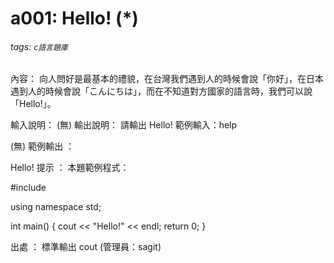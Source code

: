 # a001: Hello! (*)
###### tags: `c語言題庫`

內容：
向人問好是最基本的禮貌，在台灣我們遇到人的時候會說「你好」，在日本遇到人的時候會說「こんにちは」，而在不知道對方國家的語言時，我們可以說「Hello!」。

輸入說明：
(無)
輸出說明：
請輸出 Hello!
範例輸入：help

(無)
範例輸出 ：

Hello!
提示 ：
本題範例程式：

#include  <iostream>

using namespace std;

int main()
{
    cout << "Hello!" << endl;
    return 0;
} 

出處 ：
標準輸出 cout (管理員：sagit)
